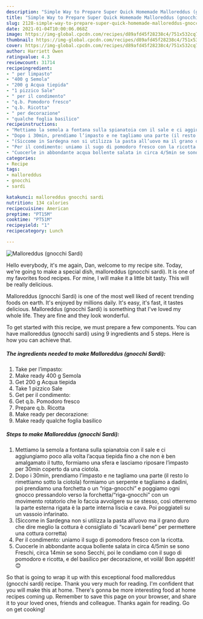 ```yaml
---
description: "Simple Way to Prepare Super Quick Homemade Malloreddus (gnocchi Sardi)"
title: "Simple Way to Prepare Super Quick Homemade Malloreddus (gnocchi Sardi)"
slug: 2128-simple-way-to-prepare-super-quick-homemade-malloreddus-gnocchi-sardi
date: 2021-01-04T10:00:06.068Z
image: https://img-global.cpcdn.com/recipes/d89afd45f28238c4/751x532cq70/malloreddus-gnocchi-sardi-recipe-main-photo.jpg
thumbnail: https://img-global.cpcdn.com/recipes/d89afd45f28238c4/751x532cq70/malloreddus-gnocchi-sardi-recipe-main-photo.jpg
cover: https://img-global.cpcdn.com/recipes/d89afd45f28238c4/751x532cq70/malloreddus-gnocchi-sardi-recipe-main-photo.jpg
author: Harriett Owen
ratingvalue: 4.3
reviewcount: 31714
recipeingredient:
- " per limpasto"
- "400 g Semola"
- "200 g Acqua tiepida"
- "1 pizzico Sale"
- " per il condimento"
- "q.b. Pomodoro fresco"
- "q.b. Ricotta"
- " per decorazione"
- "qualche foglia basilico"
recipeinstructions:
- "Mettiamo la semola a fontana sulla spianatoia con il sale e ci aggiungiamo poco alla volta l’acqua tiepida fino a che non è ben amalgamato il tutto, formiamo una sfera e lasciamo riposare l’impasto per 30min coperto da una ciotola."
- "Dopo i 30min, prendiamo l’impasto e ne tagliamo una parte (il resto lo rimettiamo sotto la ciotola) formiamo un serpente e tagliamo a dadini, poi prendiamo una forchetta o un “riga-gnocchi” e poggiamo ogni gnocco pressandolo verso la forchetta/“riga-gnocchi” con un movimento rotatorio che lo faccia avvolgere su se stesso, così otterremo la parte esterna rigata è la parte interna liscia e cava. Poi poggiateli su un vassoio infarinato."
- "(Siccome in Sardegna non si utilizza la pasta all’uovo ma il grano duro che dire meglio la cottura è consigliato di “scavarli bene” per permettere una cottura corretta)"
- "Per il condimento: uniamo il sugo di pomodoro fresco con la ricotta."
- "Cuocerle in abbondante acqua bollente salata in circa 4/5min se sono Freschi, circa 14min se sono Secchi, poi le condiamo con il sugo di pomodoro e ricotta, e del basilico per decorazione, et voilà! Bon appétit! 😊"
categories:
- Recipe
tags:
- malloreddus
- gnocchi
- sardi

katakunci: malloreddus gnocchi sardi 
nutrition: 134 calories
recipecuisine: American
preptime: "PT15M"
cooktime: "PT51M"
recipeyield: "1"
recipecategory: Lunch

---
```



![Malloreddus (gnocchi Sardi)](https://img-global.cpcdn.com/recipes/d89afd45f28238c4/751x532cq70/malloreddus-gnocchi-sardi-recipe-main-photo.jpg)

Hello everybody, it's me again, Dan, welcome to my recipe site. Today, we're going to make a special dish, malloreddus (gnocchi sardi). It is one of my favorites food recipes. For mine, I will make it a little bit tasty. This will be really delicious.

Malloreddus (gnocchi Sardi) is one of the most well liked of recent trending foods on earth. It's enjoyed by millions daily. It's easy, it's fast, it tastes delicious. Malloreddus (gnocchi Sardi) is something that I've loved my whole life. They are fine and they look wonderful.




To get started with this recipe, we must prepare a few components. You can have malloreddus (gnocchi sardi) using 9 ingredients and 5 steps. Here is how you can achieve that.

<!--inarticleads1-->

##### The ingredients needed to make Malloreddus (gnocchi Sardi):

1. Take  per l’impasto:
1. Make ready 400 g Semola
1. Get 200 g Acqua tiepida
1. Take 1 pizzico Sale
1. Get  per il condimento:
1. Get q.b. Pomodoro fresco
1. Prepare q.b. Ricotta
1. Make ready  per decorazione:
1. Make ready qualche foglia basilico




<!--inarticleads2-->

##### Steps to make Malloreddus (gnocchi Sardi):

1. Mettiamo la semola a fontana sulla spianatoia con il sale e ci aggiungiamo poco alla volta l’acqua tiepida fino a che non è ben amalgamato il tutto, formiamo una sfera e lasciamo riposare l’impasto per 30min coperto da una ciotola.
1. Dopo i 30min, prendiamo l’impasto e ne tagliamo una parte (il resto lo rimettiamo sotto la ciotola) formiamo un serpente e tagliamo a dadini, poi prendiamo una forchetta o un “riga-gnocchi” e poggiamo ogni gnocco pressandolo verso la forchetta/“riga-gnocchi” con un movimento rotatorio che lo faccia avvolgere su se stesso, così otterremo la parte esterna rigata è la parte interna liscia e cava. Poi poggiateli su un vassoio infarinato.
1. (Siccome in Sardegna non si utilizza la pasta all’uovo ma il grano duro che dire meglio la cottura è consigliato di “scavarli bene” per permettere una cottura corretta)
1. Per il condimento: uniamo il sugo di pomodoro fresco con la ricotta.
1. Cuocerle in abbondante acqua bollente salata in circa 4/5min se sono Freschi, circa 14min se sono Secchi, poi le condiamo con il sugo di pomodoro e ricotta, e del basilico per decorazione, et voilà! Bon appétit! 😊




So that is going to wrap it up with this exceptional food malloreddus (gnocchi sardi) recipe. Thank you very much for reading. I'm confident that you will make this at home. There's gonna be more interesting food at home recipes coming up. Remember to save this page on your browser, and share it to your loved ones, friends and colleague. Thanks again for reading. Go on get cooking!
